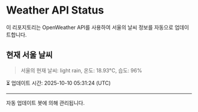 
# Weather API Status

이 리포지토리는 OpenWeather API를 사용하여 서울의 날씨 정보를 자동으로 업데이트합니다.

## 현재 서울 날씨
> 서울의 현재 날씨: light rain, 온도: 18.93°C, 습도: 96%

⏳ 업데이트 시간: 2025-10-10 05:31:24 (UTC)

---
자동 업데이트 봇에 의해 관리됩니다.
